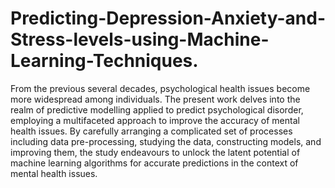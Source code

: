 # Predicting-Depression-Anxiety-and-Stress-levels-using-Machine-Learning-Techniques.

From the previous several decades, psychological health issues become more widespread among individuals. The present work delves into the realm of predictive modelling applied to predict psychological disorder, employing a multifaceted approach to improve the accuracy of mental health issues. By carefully arranging a complicated set of processes including data pre-processing, studying the data, constructing models, and improving them, the study endeavours to unlock the latent potential of machine learning algorithms for accurate predictions in the context of mental health issues. 
